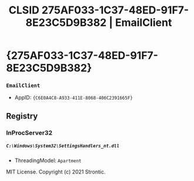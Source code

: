 ﻿---
title: "CLSID 275AF033-1C37-48ED-91F7-8E23C5D9B382 | EmailClient"
excerpt: What is COM-Object CLSID 275AF033-1C37-48ED-91F7-8E23C5D9B382?
---

# {275AF033-1C37-48ED-91F7-8E23C5D9B382}

### `EmailClient`
* AppID: `{C6E0A4C8-A933-411E-8068-406C2391665F}`

## Registry


### InProcServer32

##### `C:\Windows\System32\SettingsHandlers_nt.dll`
* ThreadingModel: `Apartment`

MIT License. Copyright (c) 2021 Strontic.


